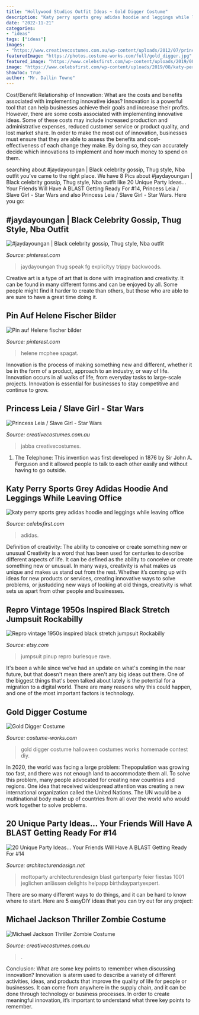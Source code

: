 ```yaml
---
title: "Hollywood Studios Outfit Ideas ~ Gold Digger Costume"
description: "Katy perry sports grey adidas hoodie and leggings while leaving office"
date: "2022-11-21"
categories:
- "ideas"
tags: ["ideas"]
images:
- "https://www.creativecostumes.com.au/wp-content/uploads/2012/07/princess-leia-420x565.jpg"
featuredImage: "https://photos.costume-works.com/full/gold_digger.jpg"
featured_image: "https://www.celebsfirst.com/wp-content/uploads/2019/08/katy-perry-sports-grey-adidas-hoodie-and-leggings-while-leaving-office-with-her-pup-nugget-in-west-hollywood-los-angeles-050819_9.jpg"
image: "https://www.celebsfirst.com/wp-content/uploads/2019/08/katy-perry-sports-grey-adidas-hoodie-and-leggings-while-leaving-office-with-her-pup-nugget-in-west-hollywood-los-angeles-050819_9.jpg"
ShowToc: true
author: "Mr. Dallin Towne"
---
```



Cost/Benefit Relationship of Innovation: What are the costs and benefits associated with implementing innovative ideas?
Innovation is a powerful tool that can help businesses achieve their goals and increase their profits. However, there are some costs associated with implementing innovative ideas. Some of these costs may include increased production and administrative expenses, reduced customer service or product quality, and lost market share. In order to make the most out of innovation, businesses must ensure that they are able to assess the benefits and cost-effectiveness of each change they make. By doing so, they can accurately decide which innovations to implement and how much money to spend on them.

	

		
searching about #jaydayoungan | Black celebrity gossip, Thug style, Nba outfit you've came to the right place. We have 8 Pics about #jaydayoungan | Black celebrity gossip, Thug style, Nba outfit like 20 Unique Party Ideas… Your Friends Will Have A BLAST Getting Ready For #14, Princess Leia / Slave Girl - Star Wars and also Princess Leia / Slave Girl - Star Wars. Here you go:
		
    
## #jaydayoungan | Black Celebrity Gossip, Thug Style, Nba Outfit

<img loading=lazy src="https://i.pinimg.com/736x/76/46/94/76469453361c516cedbbe1f2fbf3208a.jpg" onerror="this.onerror=null;this.src='https://tse3.mm.bing.net/th?id=OIP.f3QHMQ7deC5KHOm7ggobQwAAAA&amp;pid=15.1';" alt="#jaydayoungan | Black celebrity gossip, Thug style, Nba outfit">

_Source: pinterest.com_

>jaydayoungan thug speak fg explicityy trippy backwoods. 

	

Creative art is a type of art that is done with imagination and creativity. It can be found in many different forms and can be enjoyed by all. Some people might find it harder to create than others, but those who are able to are sure to have a great time doing it.

    
## Pin Auf Helene Fischer Bilder

<img loading=lazy src="https://i.pinimg.com/736x/b7/3f/86/b73f86be4912cda5e4da4aba9b399d53.jpg" onerror="this.onerror=null;this.src='https://tse4.mm.bing.net/th?id=OIP.oFEw8qYyUQ6VBPNG067H1QHaOH&amp;pid=15.1';" alt="Pin auf Helene fischer bilder">

_Source: pinterest.com_

>helene mcphee spagat. 

	

Innovation is the process of making something new and different, whether it be in the form of a product, approach to an industry, or way of life. Innovation occurs in all walks of life, from everyday tasks to large-scale projects. Innovation is essential for businesses to stay competitive and continue to grow.

    
## Princess Leia / Slave Girl - Star Wars

<img loading=lazy src="https://www.creativecostumes.com.au/wp-content/uploads/2012/07/princess-leia-420x565.jpg" onerror="this.onerror=null;this.src='https://tse3.mm.bing.net/th?id=OIP.H-b2AnN2eQbPnAx7utDFkwAAAA&amp;pid=15.1';" alt="Princess Leia / Slave Girl - Star Wars">

_Source: creativecostumes.com.au_

>jabba creativecostumes. 

	

1. The Telephone: This invention was first developed in 1876 by Sir John A. Ferguson and it allowed people to talk to each other easily and without having to go outside.

    
## Katy Perry Sports Grey Adidas Hoodie And Leggings While Leaving Office

<img loading=lazy src="https://www.celebsfirst.com/wp-content/uploads/2019/08/katy-perry-sports-grey-adidas-hoodie-and-leggings-while-leaving-office-with-her-pup-nugget-in-west-hollywood-los-angeles-050819_9.jpg" onerror="this.onerror=null;this.src='https://tse1.mm.bing.net/th?id=OIP.1LEzwm_FLKyTNWv4BmjndQHaLG&amp;pid=15.1';" alt="katy perry sports grey adidas hoodie and leggings while leaving office">

_Source: celebsfirst.com_

>adidas. 

	

Definition of creativity: The ability to conceive or create something new or unusual
Creativity is a word that has been used for centuries to describe different aspects of life. It can be defined as the ability to conceive or create something new or unusual. In many ways, creativity is what makes us unique and makes us stand out from the rest. Whether it’s coming up with ideas for new products or services, creating innovative ways to solve problems, or justudding new ways of looking at old things, creativity is what sets us apart from other people and businesses.

    
## Repro Vintage 1950s Inspired Black Stretch Jumpsuit Rockabilly

<img loading=lazy src="https://img0.etsystatic.com/038/1/6075430/il_570xN.529992274_ox9j.jpg" onerror="this.onerror=null;this.src='https://tse4.mm.bing.net/th?id=OIP.zNB8zXVHbUYUnP_lWY795AHaLc&amp;pid=15.1';" alt="Repro vintage 1950s inspired black stretch jumpsuit Rockabilly">

_Source: etsy.com_

>jumpsuit pinup repro burlesque rave. 

	

It's been a while since we've had an update on what's coming in the near future, but that doesn't mean there aren't any big ideas out there. One of the biggest things that's been talked about lately is the potential for a migration to a digital world. There are many reasons why this could happen, and one of the most important factors is technology.

    
## Gold Digger Costume

<img loading=lazy src="https://photos.costume-works.com/full/gold_digger.jpg" onerror="this.onerror=null;this.src='https://tse4.mm.bing.net/th?id=OIP.qW1dmxXGl1njYC68BxGzPwHaJ7&amp;pid=15.1';" alt="Gold Digger Costume">

_Source: costume-works.com_

>gold digger costume halloween costumes works homemade contest diy. 

	

In 2020, the world was facing a large problem: Thepopulation was growing too fast, and there was not enough land to accommodate them all. To solve this problem, many people advocated for creating new countries and regions. One idea that received widespread attention was creating a new international organization called the United Nations. The UN would be a multinational body made up of countries from all over the world who would work together to solve problems.

    
## 20 Unique Party Ideas… Your Friends Will Have A BLAST Getting Ready For #14

<img loading=lazy src="https://cdn.architecturendesign.net/wp-content/uploads/2016/05/AD-Unique-Party-Themes-02.jpg" onerror="this.onerror=null;this.src='https://tse3.mm.bing.net/th?id=OIP.PUaSgNIJ02lezm1Uzc7rogHaUJ&amp;pid=15.1';" alt="20 Unique Party Ideas… Your Friends Will Have A BLAST Getting Ready For #14">

_Source: architecturendesign.net_

>mottoparty architecturendesign blast gartenparty feier fiestas 1001 jeglichen anlässen delights helpapp birthdaypartyexpert. 

	

There are so many different ways to do things, and it can be hard to know where to start. Here are 5 easyDIY ideas that you can try out for any project: 

    
## Michael Jackson Thriller Zombie Costume

<img loading=lazy src="https://www.creativecostumes.com.au/wp-content/uploads/2012/08/IMG_1962-630x1024.jpg" onerror="this.onerror=null;this.src='https://tse1.mm.bing.net/th?id=OIP.wByW5aIP1OBe9BSE9mNgLwHaMC&amp;pid=15.1';" alt="Michael Jackson Thriller Zombie Costume">

_Source: creativecostumes.com.au_

>. 

	

Conclusion: What are some key points to remember when discussing innovation?
Innovation is aterm used to describe a variety of different activities, ideas, and products that improve the quality of life for people or businesses. It can come from anywhere in the supply chain, and it can be done through technology or business processes. In order to create meaningful innovation, it’s important to understand what three key points to remember.

